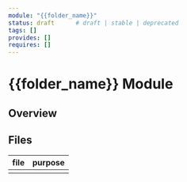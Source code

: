 ```yaml
---
module: "{{folder_name}}"
status: draft      # draft | stable | deprecated
tags: []
provides: []
requires: []
---
```

# {{folder_name}} Module
## Overview
<!-- 2-3 lines: what/why -->
## Files
| file | purpose |
|------|---------|
|      |         |